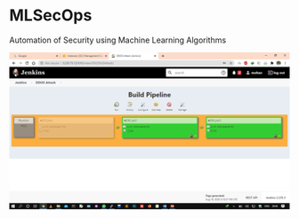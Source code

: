 # MLSecOps
Automation of Security using Machine Learning Algorithms

<img src = "/screenshots/Final.png">
